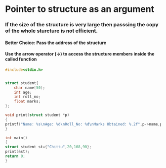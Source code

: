 


# Pointer to structure as an argument




### If the size of the structure is very large then passsing the copy of the whole sturcture is not efficient.



#### Better Choice: Pass the address of the structure 




#### Use the arrow operator (->) to access the structure members inside the called function




```c
#include<stdio.h>


struct student{
	char name[50];
	int age;
	int roll_no;
	float marks;
};

void print(struct student *p)
{
printf("Name: %s\nAge: %d\nRoll_No: %d\nMarks Obtained: %.2f",p->name,p->age,p->roll_no,p->marks);
}

int main()
{
struct student st={"Chittu",20,108,90};
print(&st);
return 0;
}
